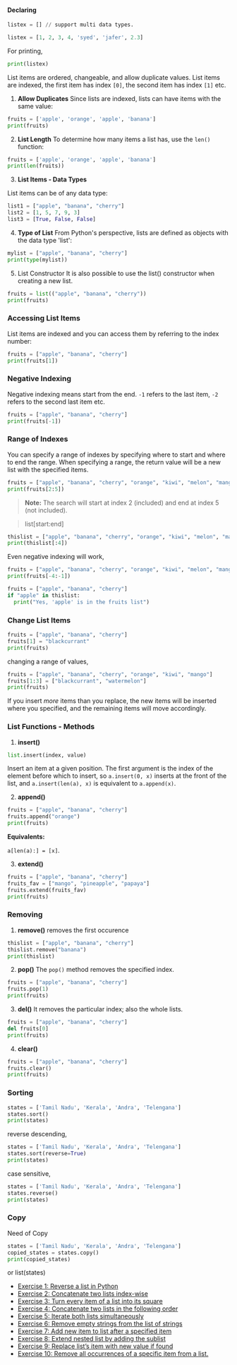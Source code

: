 
#### Declaring

```python
listex = [] // support multi data types.

listex = [1, 2, 3, 4, 'syed', 'jafer', 2.3]
```

For printing, 

```python
print(listex)
```

List items are ordered, changeable, and allow duplicate values. List items are indexed, the first item has index `[0]`, the second item has index `[1]` etc.


1. **Allow Duplicates**
Since lists are indexed, lists can have items with the same value:

```python
fruits = ['apple', 'orange', 'apple', 'banana']
print(fruits)
```

2. **List Length**
To determine how many items a list has, use the `len()` function:

```python
fruits = ['apple', 'orange', 'apple', 'banana']
print(len(fruits))
```

3. **List Items - Data Types**

List items can be of any data type:

```python
list1 = ["apple", "banana", "cherry"]  
list2 = [1, 5, 7, 9, 3]  
list3 = [True, False, False]
```

4. **Type of List**
From Python's perspective, lists are defined as objects with the data type 'list':

```python
mylist = ["apple", "banana", "cherry"]  
print(type(mylist))
```

5. List Constructor
It is also possible to use the list() constructor when creating a new list.

```python
fruits = list(("apple", "banana", "cherry")) 
print(fruits)
```

### Accessing List Items

List items are indexed and you can access them by referring to the index number:

```python
fruits = ["apple", "banana", "cherry"]  
print(fruits[1])
```

### Negative Indexing

Negative indexing means start from the end. `-1` refers to the last item, `-2` refers to the second last item etc.

```python
fruits = ["apple", "banana", "cherry"]  
print(fruits[-1])
```

### Range of Indexes

You can specify a range of indexes by specifying where to start and where to end the range.
When specifying a range, the return value will be a new list with the specified items.

```python
fruits = ["apple", "banana", "cherry", "orange", "kiwi", "melon", "mango"]  
print(fruits[2:5])
```

>**Note:** The search will start at index 2 (included) and end at index 5 (not included).


> list[start:end]


```python
thislist = ["apple", "banana", "cherry", "orange", "kiwi", "melon", "mango"]  
print(thislist[:4])
```

Even negative indexing will work, 

```python
fruits = ["apple", "banana", "cherry", "orange", "kiwi", "melon", "mango"]  
print(fruits[-4:-1])
```


```python
fruits = ["apple", "banana", "cherry"]  
if "apple" in thislist:  
  print("Yes, 'apple' is in the fruits list")
```

### Change List Items

```python
fruits = ["apple", "banana", "cherry"]  
fruits[1] = "blackcurrant"  
print(fruits)
```

changing a range of values, 

```python
fruits = ["apple", "banana", "cherry", "orange", "kiwi", "mango"]  
fruits[1:3] = ["blackcurrant", "watermelon"]  
print(fruits)
```

If you insert _more_ items than you replace, the new items will be inserted where you specified, and the remaining items will move accordingly.


### List Functions - Methods

1. **insert()**

```python
list.insert(index, value)
```


Insert an item at a given position. The first argument is the index of the element before which to insert, so `a.insert(0, x)` inserts at the front of the list, and `a.insert(len(a), x)` is equivalent to `a.append(x)`.

2. **append()**

```python
fruits = ["apple", "banana", "cherry"]  
fruits.append("orange")  
print(fruits)
```

**Equivalents:** 

`a[len(a):] = [x]`.

3. **extend()**

```python
fruits = ["apple", "banana", "cherry"]  
fruits_fav = ["mango", "pineapple", "papaya"]  
fruits.extend(fruits_fav)  
print(fruits)
```


### Removing


1. **remove()**
 removes the first occurence 
```python
thislist = ["apple", "banana", "cherry"]  
thislist.remove("banana")  
print(thislist)
```

2. **pop()**
The `pop()` method removes the specified index.

```python
fruits = ["apple", "banana", "cherry"]  
fruits.pop(1)  
print(fruits)
```

3. **del()**
It removes the particular index; also the whole lists. 

```python
fruits = ["apple", "banana", "cherry"]  
del fruits[0]  
print(fruits)
```

4. **clear()**

```python
fruits = ["apple", "banana", "cherry"]  
fruits.clear()  
print(fruits)
```

### Sorting

```python
states = ['Tamil Nadu', 'Kerala', 'Andra', 'Telengana']
states.sort()
print(states)
```

reverse descending, 

```python
states = ['Tamil Nadu', 'Kerala', 'Andra', 'Telengana']
states.sort(reverse=True)
print(states)
```

case sensitive, 

```python
states = ['Tamil Nadu', 'Kerala', 'Andra', 'Telengana']
states.reverse()
print(states)
```


### Copy

Need of Copy

```python
states = ['Tamil Nadu', 'Kerala', 'Andra', 'Telengana']
copied_states = states.copy()
print(copied_states)
```

or list(states)

-   [Exercise 1: Reverse a list in Python](https://pynative.com/python-list-exercise-with-solutions/#h-exercise-1-reverse-a-list-in-python)
-   [Exercise 2: Concatenate two lists index-wise](https://pynative.com/python-list-exercise-with-solutions/#h-exercise-2-concatenate-two-lists-index-wise)
-   [Exercise 3: Turn every item of a list into its square](https://pynative.com/python-list-exercise-with-solutions/#h-exercise-3-turn-every-item-of-a-list-into-its-square)
-   [Exercise 4: Concatenate two lists in the following order](https://pynative.com/python-list-exercise-with-solutions/#h-exercise-4-concatenate-two-lists-in-the-following-order)
-   [Exercise 5: Iterate both lists simultaneously](https://pynative.com/python-list-exercise-with-solutions/#h-exercise-5-iterate-both-lists-simultaneously)
-   [Exercise 6: Remove empty strings from the list of strings](https://pynative.com/python-list-exercise-with-solutions/#h-exercise-6-remove-empty-strings-from-the-list-of-strings)
-   [Exercise 7: Add new item to list after a specified item](https://pynative.com/python-list-exercise-with-solutions/#h-exercise-7-add-new-item-to-list-after-a-specified-item)
-   [Exercise 8: Extend nested list by adding the sublist](https://pynative.com/python-list-exercise-with-solutions/#h-exercise-8-extend-nested-list-by-adding-the-sublist)
-   [Exercise 9: Replace list’s item with new value if found](https://pynative.com/python-list-exercise-with-solutions/#h-exercise-9-replace-list-s-item-with-new-value-if-found)
-   [Exercise 10: Remove all occurrences of a specific item from a list.](https://pynative.com/python-list-exercise-with-solutions/#h-exercise-10-remove-all-occurrences-of-a-specific-item-from-a-list)